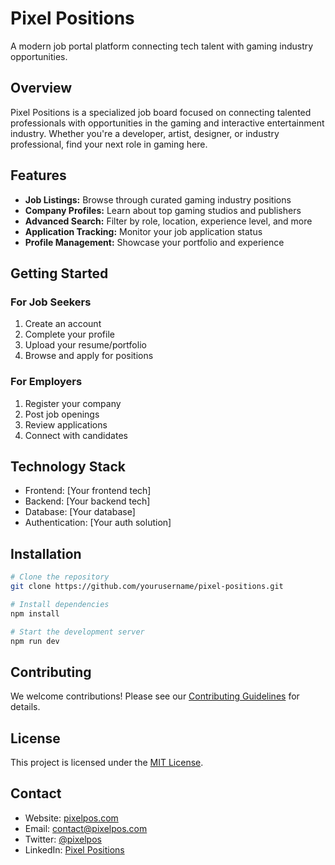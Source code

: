 # Pixel Positions

A modern job portal platform connecting tech talent with gaming industry opportunities.

## Overview

Pixel Positions is a specialized job board focused on connecting talented professionals with opportunities in the gaming and interactive entertainment industry. Whether you're a developer, artist, designer, or industry professional, find your next role in gaming here.

## Features

- **Job Listings:** Browse through curated gaming industry positions
- **Company Profiles:** Learn about top gaming studios and publishers
- **Advanced Search:** Filter by role, location, experience level, and more
- **Application Tracking:** Monitor your job application status
- **Profile Management:** Showcase your portfolio and experience

## Getting Started

### For Job Seekers
1. Create an account
2. Complete your profile
3. Upload your resume/portfolio
4. Browse and apply for positions

### For Employers
1. Register your company
2. Post job openings
3. Review applications
4. Connect with candidates

## Technology Stack

- Frontend: [Your frontend tech]
- Backend: [Your backend tech]
- Database: [Your database]
- Authentication: [Your auth solution]

## Installation

```bash
# Clone the repository
git clone https://github.com/yourusername/pixel-positions.git

# Install dependencies
npm install

# Start the development server
npm run dev
```

## Contributing

We welcome contributions! Please see our [Contributing Guidelines](CONTRIBUTING.md) for details.

## License

This project is licensed under the [MIT License](LICENSE).

## Contact

- Website: [pixelpos.com](https://pixelpos.com)
- Email: [contact@pixelpos.com](mailto:contact@pixelpos.com)
- Twitter: [@pixelpos](https://twitter.com/pixelpos)
- LinkedIn: [Pixel Positions](https://www.linkedin.com/company/pixel-positions)
